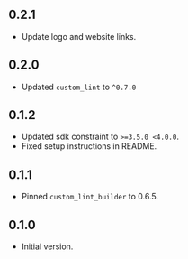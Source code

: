 ## 0.2.1

- Update logo and website links.

## 0.2.0

- Updated `custom_lint` to `^0.7.0`

## 0.1.2

- Updated sdk constraint to `>=3.5.0 <4.0.0`.
- Fixed setup instructions in README.

## 0.1.1

- Pinned `custom_lint_builder` to 0.6.5.

## 0.1.0

- Initial version.
